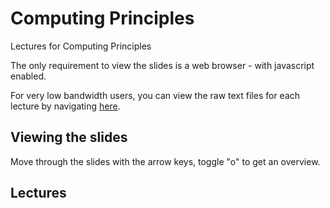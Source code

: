 # Computing Principles

Lectures for Computing Principles

The only requirement to view the slides is a web browser - with javascript enabled.

For very low bandwidth users, you can view the raw text files for each lecture
by navigating [here](https://github.com/uea-teaching/computing-principles/).


## Viewing the slides

Move through the slides with the arrow keys, toggle "o" to get an overview.


## Lectures
